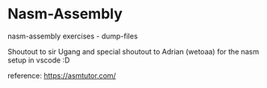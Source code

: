 # Nasm-Assembly
nasm-assembly exercises - dump-files

Shoutout to sir Ugang and special shoutout to Adrian (wetoaa) for the nasm setup in vscode :D

reference: https://asmtutor.com/

